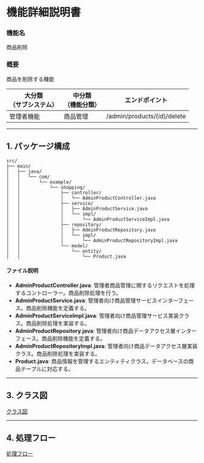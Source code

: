 # 機能詳細説明書
### 機能名
商品削除

### 概要
商品を削除する機能

|大分類<br>（サブシステム）|中分類<br>（機能分類）|エンドポイント|
|----|----|----|
|管理者機能|商品管理|/admin/products/{id}/delete|

---

## 1. パッケージ構成
```
src/
├── main/
│   ├── java/
│   │   └── com/
│   │       └── example/
│   │           └── shopping/
│   │               ├── controller/
│   │               │   └── AdminProductController.java
│   │               ├── service/
│   │               │   ├── AdminProductService.java
│   │               │   └── impl/
│   │               │       └── AdminProductServiceImpl.java
│   │               ├── repository/
│   │               │   ├── AdminProductRepository.java
│   │               │   └── impl/
│   │               │       └── AdminProductRepositoryImpl.java
│   │               └── model/
│   │                   └── entity/
│   │                       └── Product.java
```

#### ファイル説明
- **AdminProductController.java**: 管理者商品管理に関するリクエストを処理するコントローラー。商品削除処理を行う。
- **AdminProductService.java**: 管理者向け商品管理サービスインターフェース。商品削除機能を定義する。
- **AdminProductServiceImpl.java**: 管理者向け商品管理サービス実装クラス。商品削除処理を実装する。
- **AdminProductRepository.java**: 管理者向け商品データアクセス層インターフェース。商品削除機能を定義する。
- **AdminProductRepositoryImpl.java**: 管理者向け商品データアクセス層実装クラス。商品削除処理を実装する。
- **Product.java**: 商品情報を管理するエンティティクラス。データベースの商品テーブルに対応する。

---

## 3. クラス図
[クラス図](class/cl-productDelete.md)

---

## 4. 処理フロー
[処理フロー](sequence/sq-productDelete.md) 